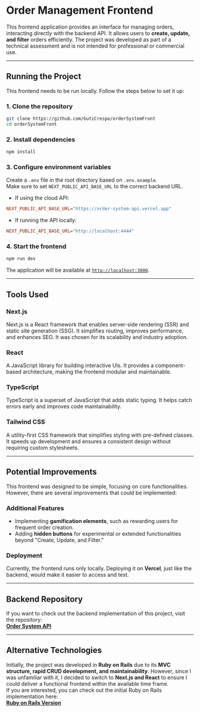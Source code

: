 # Order Management Frontend

This frontend application provides an interface for managing orders, interacting directly with the backend API. It allows users to **create, update, and filter** orders efficiently. The project was developed as part of a technical assessment and is not intended for professional or commercial use.

---

## Running the Project  

This frontend needs to be run locally. Follow the steps below to set it up:

### 1. Clone the repository
```sh
git clone https://github.com/GutiCrespo/orderSystemFront
cd orderSystemFront
```

### 2. Install dependencies
```sh
npm install
```

### 3. Configure environment variables
Create a `.env` file in the root directory based on `.env.example`.  
Make sure to set `NEXT_PUBLIC_API_BASE_URL` to the correct backend URL.

- If using the cloud API:
```ini
NEXT_PUBLIC_API_BASE_URL="https://order-system-api.vercel.app"
```
- If running the API locally:
```ini
NEXT_PUBLIC_API_BASE_URL="http://localhost:4444"
```

### 4. Start the frontend
```sh
npm run dev
```
The application will be available at [`http://localhost:3000`](http://localhost:3000).

---

## Tools Used

### Next.js
Next.js is a React framework that enables server-side rendering (SSR) and static site generation (SSG). It simplifies routing, improves performance, and enhances SEO. It was chosen for its scalability and industry adoption.

### React
A JavaScript library for building interactive UIs. It provides a component-based architecture, making the frontend modular and maintainable.

### TypeScript
TypeScript is a superset of JavaScript that adds static typing. It helps catch errors early and improves code maintainability.

### Tailwind CSS
A utility-first CSS framework that simplifies styling with pre-defined classes. It speeds up development and ensures a consistent design without requiring custom stylesheets.

---

## Potential Improvements

This frontend was designed to be simple, focusing on core functionalities. However, there are several improvements that could be implemented:

### Additional Features
- Implementing **gamification elements**, such as rewarding users for frequent order creation.
- Adding **hidden buttons** for experimental or extended functionalities beyond "Create, Update, and Filter."

### Deployment
Currently, the frontend runs only locally. Deploying it on **Vercel**, just like the backend, would make it easier to access and test.

---

## Backend Repository

If you want to check out the backend implementation of this project, visit the repository:  
**[Order System API](https://github.com/GutiCrespo/orderSystemAPI.git)**

---

## Alternative Technologies

Initially, the project was developed in **Ruby on Rails** due to its **MVC structure, rapid CRUD development, and maintainability**. However, since I was unfamiliar with it, I decided to switch to **Next.js and React** to ensure I could deliver a functional frontend within the available time frame.  
If you are interested, you can check out the initial Ruby on Rails implementation here:  
**[Ruby on Rails Version](https://github.com/GutiCrespo/orderSystem.git)**
